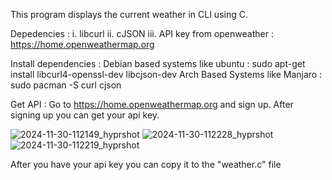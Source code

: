 This program displays the current weather in CLI using C.

Depedencies :
  i. libcurl
  ii. cJSON
  iii. API key from openweather : https://home.openweathermap.org

Install dependencies : 
  Debian based systems like ubuntu : sudo apt-get install libcurl4-openssl-dev libcjson-dev
  Arch Based Systems like Manjaro : sudo pacman -S curl cjson

Get API : 
Go to https://home.openweathermap.org and sign up.
After signing up you can get your api key.


![2024-11-30-112149_hyprshot](https://github.com/user-attachments/assets/03a19e1a-28c3-405f-b048-89ded38571c3)
![2024-11-30-112228_hyprshot](https://github.com/user-attachments/assets/73de58a2-9237-4b11-bb05-9e3af657abdb)
![2024-11-30-112219_hyprshot](https://github.com/user-attachments/assets/121ba0ea-4b8d-45ae-98bc-0dd8fb89e179)


After you have your api key you can copy it to the "weather.c" file 

